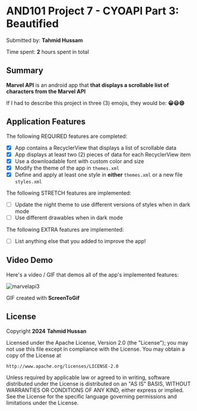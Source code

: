 <!-- (This is a comment) INSTRUCTIONS: Go through this page and fill out any **bolded** entries with their correct values.-->

# AND101 Project 7 - CYOAPI Part 3: Beautified

Submitted by: **Tahmid Hussam**

Time spent: **2** hours spent in total

## Summary

**Marvel API** is an android app that **that displays a scrollable list of characters from the Marvel API**

If I had to describe this project in three (3) emojis, they would be: **😀😃😄**

## Application Features

<!-- (This is a comment) Please be sure to change the [ ] to [x] for any features you completed.  If a feature is not checked [x], you might miss the points for that item! -->

The following REQUIRED features are completed:

- [X] App contains a RecyclerView that displays a list of scrollable data
- [X] App displays at least two (2) pieces of data for each RecyclerView item
- [X] Use a downloadable font with custom color and size
- [X] Modify the theme of the app in `themes.xml`
- [X] Define and apply at least one style in **either** `themes.xml` or a new file `styles.xml`

The following STRETCH features are implemented:

- [ ] Update the night theme to use different versions of styles when in dark mode
- [ ] Use different drawables when in dark mode

The following EXTRA features are implemented:

- [ ] List anything else that you added to improve the app!

## Video Demo

Here's a video / GIF that demos all of the app's implemented features:

![marvelapi3](https://github.com/TahmidHussan/Project_7_CYOAPI_Part_3_Beautified/assets/90405116/2b42b7c0-2370-403a-a552-3f97a8152ea0)

GIF created with **ScreenToGif**

<!-- Recommended tools:
- [Kap](https://getkap.co/) for macOS
- [ScreenToGif](https://www.screentogif.com/) for Windows
- [peek](https://github.com/phw/peek) for Linux. -->

## License

Copyright **2024** **Tahmid Hussan**

Licensed under the Apache License, Version 2.0 (the "License");
you may not use this file except in compliance with the License.
You may obtain a copy of the License at

    http://www.apache.org/licenses/LICENSE-2.0

Unless required by applicable law or agreed to in writing, software
distributed under the License is distributed on an "AS IS" BASIS,
WITHOUT WARRANTIES OR CONDITIONS OF ANY KIND, either express or implied.
See the License for the specific language governing permissions and
limitations under the License.
